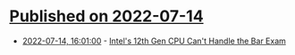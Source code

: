 # [Published on 2022-07-14](index.md)

* [2022-07-14, 16:01:00](https://hardware.slashdot.org/story/22/07/14/1510239/intels-12th-gen-cpu-cant-handle-the-bar-exam?utm_source=rss1.0mainlinkanon&utm_medium=feed) - [Intel's 12th Gen CPU Can't Handle the Bar Exam](https://hardware.slashdot.org/story/22/07/14/1510239/intels-12th-gen-cpu-cant-handle-the-bar-exam?utm_source=rss1.0mainlinkanon&utm_medium=feed)
